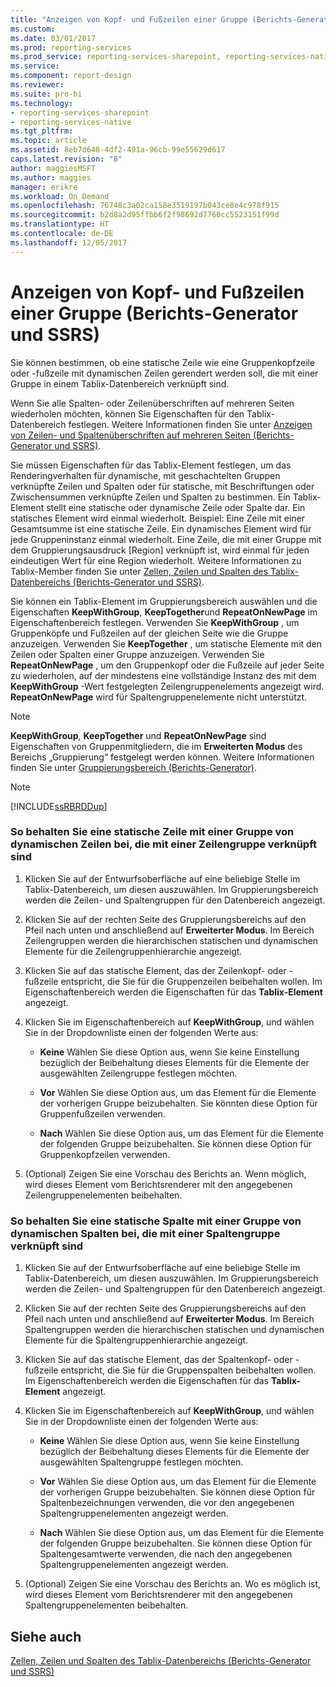 ```yaml
---
title: "Anzeigen von Kopf- und Fußzeilen einer Gruppe (Berichts-Generator und SSRS) | Microsoft-Dokumentation"
ms.custom: 
ms.date: 03/01/2017
ms.prod: reporting-services
ms.prod_service: reporting-services-sharepoint, reporting-services-native
ms.service: 
ms.component: report-design
ms.reviewer: 
ms.suite: pro-bi
ms.technology:
- reporting-services-sharepoint
- reporting-services-native
ms.tgt_pltfrm: 
ms.topic: article
ms.assetid: 8eb7d648-4df2-491a-96cb-99e55629d617
caps.latest.revision: "8"
author: maggiesMSFT
ms.author: maggies
manager: erikre
ms.workload: On Demand
ms.openlocfilehash: 76748c3a02ca158e3519197b043ce8e4c978f915
ms.sourcegitcommit: b2d8a2d95ffbb6f2f98692d7760cc5523151f99d
ms.translationtype: HT
ms.contentlocale: de-DE
ms.lasthandoff: 12/05/2017
---
```

# <a name="display-headers-and-footers-with-a-group-report-builder-and-ssrs"></a>Anzeigen von Kopf- und Fußzeilen einer Gruppe (Berichts-Generator und SSRS)
  Sie können bestimmen, ob eine statische Zeile wie eine Gruppenkopfzeile oder -fußzeile mit dynamischen Zeilen gerendert werden soll, die mit einer Gruppe in einem Tablix-Datenbereich verknüpft sind.  
  
 Wenn Sie alle Spalten- oder Zeilenüberschriften auf mehreren Seiten wiederholen möchten, können Sie Eigenschaften für den Tablix-Datenbereich festlegen. Weitere Informationen finden Sie unter [Anzeigen von Zeilen- und Spaltenüberschriften auf mehreren Seiten (Berichts-Generator und SSRS)](display-row-and-column-headers-on-multiple-pages-report-builder-and-ssrs.md).  
  
 Sie müssen Eigenschaften für das Tablix-Element festlegen, um das Renderingverhalten für dynamische, mit geschachtelten Gruppen verknüpfte Zeilen und Spalten oder für statische, mit Beschriftungen oder Zwischensummen verknüpfte Zeilen und Spalten zu bestimmen. Ein Tablix-Element stellt eine statische oder dynamische Zeile oder Spalte dar. Ein statisches Element wird einmal wiederholt. Beispiel: Eine Zeile mit einer Gesamtsumme ist eine statische Zeile. Ein dynamisches Element wird für jede Gruppeninstanz einmal wiederholt. Eine Zeile, die mit einer Gruppe mit dem Gruppierungsausdruck [Region] verknüpft ist, wird einmal für jeden eindeutigen Wert für eine Region wiederholt. Weitere Informationen zu Tablix-Member finden Sie unter [Zellen, Zeilen und Spalten des Tablix-Datenbereichs (Berichts-Generator und SSRS)](../../reporting-services/report-design/tablix-data-region-cells-rows-and-columns-report-builder-and-ssrs.md).  
  
 Sie können ein Tablix-Element im Gruppierungsbereich auswählen und die Eigenschaften **KeepWithGroup**, **KeepTogether**und **RepeatOnNewPage** im Eigenschaftenbereich festlegen. Verwenden Sie **KeepWithGroup** , um Gruppenköpfe und Fußzeilen auf der gleichen Seite wie die Gruppe anzuzeigen. Verwenden Sie **KeepTogether** , um statische Elemente mit den Zeilen oder Spalten einer Gruppe anzuzeigen. Verwenden Sie **RepeatOnNewPage** , um den Gruppenkopf oder die Fußzeile auf jeder Seite zu wiederholen, auf der mindestens eine vollständige Instanz des mit dem **KeepWithGroup** -Wert festgelegten Zeilengruppenelements angezeigt wird. **RepeatOnNewPage** wird für Spaltengruppenelemente nicht unterstützt.  
  
> [!NOTE]  
>  **KeepWithGroup**, **KeepTogether** und **RepeatOnNewPage** sind Eigenschaften von Gruppenmitgliedern, die im **Erweiterten Modus** des Bereichs „Gruppierung“ festgelegt werden können. Weitere Informationen finden Sie unter [Gruppierungsbereich (Berichts-Generator)](../../reporting-services/report-design/grouping-pane-report-builder.md).  
  
> [!NOTE]  
>  [!INCLUDE[ssRBRDDup](../../includes/ssrbrddup-md.md)]  
  
### <a name="to-keep-a-static-row-with-a-set-of-dynamic-rows-associated-with-a-row-group"></a>So behalten Sie eine statische Zeile mit einer Gruppe von dynamischen Zeilen bei, die mit einer Zeilengruppe verknüpft sind  
  
1.  Klicken Sie auf der Entwurfsoberfläche auf eine beliebige Stelle im Tablix-Datenbereich, um diesen auszuwählen. Im Gruppierungsbereich werden die Zeilen- und Spaltengruppen für den Datenbereich angezeigt.  
  
2.  Klicken Sie auf der rechten Seite des Gruppierungsbereichs auf den Pfeil nach unten und anschließend auf **Erweiterter Modus**. Im Bereich Zeilengruppen werden die hierarchischen statischen und dynamischen Elemente für die Zeilengruppenhierarchie angezeigt.  
  
3.  Klicken Sie auf das statische Element, das der Zeilenkopf- oder -fußzeile entspricht, die Sie für die Gruppenzeilen beibehalten wollen. Im Eigenschaftenbereich werden die Eigenschaften für das **Tablix-Element** angezeigt.  
  
4.  Klicken Sie im Eigenschaftenbereich auf **KeepWithGroup**, und wählen Sie in der Dropdownliste einen der folgenden Werte aus:  
  
    -   **Keine** Wählen Sie diese Option aus, wenn Sie keine Einstellung bezüglich der Beibehaltung dieses Elements für die Elemente der ausgewählten Zeilengruppe festlegen möchten.  
  
    -   **Vor** Wählen Sie diese Option aus, um das Element für die Elemente der vorherigen Gruppe beizubehalten. Sie könnten diese Option für Gruppenfußzeilen verwenden.  
  
    -   **Nach** Wählen Sie diese Option aus, um das Element für die Elemente der folgenden Gruppe beizubehalten. Sie können diese Option für Gruppenkopfzeilen verwenden.  
  
5.  (Optional) Zeigen Sie eine Vorschau des Berichts an. Wenn möglich, wird dieses Element vom Berichtsrenderer mit den angegebenen Zeilengruppenelementen beibehalten.  
  
### <a name="to-keep-a-static-column-with-a-set-of-dynamic-columns-associated-with-a-column-group"></a>So behalten Sie eine statische Spalte mit einer Gruppe von dynamischen Spalten bei, die mit einer Spaltengruppe verknüpft sind  
  
1.  Klicken Sie auf der Entwurfsoberfläche auf eine beliebige Stelle im Tablix-Datenbereich, um diesen auszuwählen. Im Gruppierungsbereich werden die Zeilen- und Spaltengruppen für den Datenbereich angezeigt.  
  
2.  Klicken Sie auf der rechten Seite des Gruppierungsbereichs auf den Pfeil nach unten und anschließend auf **Erweiterter Modus**. Im Bereich Spaltengruppen werden die hierarchischen statischen und dynamischen Elemente für die Spaltengruppenhierarchie angezeigt.  
  
3.  Klicken Sie auf das statische Element, das der Spaltenkopf- oder -fußzeile entspricht, die Sie für die Gruppenspalten beibehalten wollen. Im Eigenschaftenbereich werden die Eigenschaften für das **Tablix-Element** angezeigt.  
  
4.  Klicken Sie im Eigenschaftenbereich auf **KeepWithGroup**, und wählen Sie in der Dropdownliste einen der folgenden Werte aus:  
  
    -   **Keine** Wählen Sie diese Option aus, wenn Sie keine Einstellung bezüglich der Beibehaltung dieses Elements für die Elemente der ausgewählten Spaltengruppe festlegen möchten.  
  
    -   **Vor** Wählen Sie diese Option aus, um das Element für die Elemente der vorherigen Gruppe beizubehalten. Sie können diese Option für Spaltenbezeichnungen verwenden, die vor den angegebenen Spaltengruppenelementen angezeigt werden.  
  
    -   **Nach** Wählen Sie diese Option aus, um das Element für die Elemente der folgenden Gruppe beizubehalten. Sie können diese Option für Spaltengesamtwerte verwenden, die nach den angegebenen Spaltengruppenelementen angezeigt werden.  
  
5.  (Optional) Zeigen Sie eine Vorschau des Berichts an. Wo es möglich ist, wird dieses Element vom Berichtsrenderer mit den angegebenen Spaltengruppenelementen beibehalten.  
  
## <a name="see-also"></a>Siehe auch  
 [Zellen, Zeilen und Spalten des Tablix-Datenbereichs (Berichts-Generator und SSRS)](tablix-data-region-report-builder-and-ssrs.md)   
 
  
  
